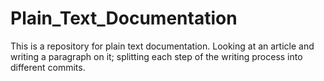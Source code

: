 # Plain_Text_Documentation
This is a repository for plain text documentation.
Looking at an article and writing a paragraph on it; splitting each step of the writing process into different commits.

